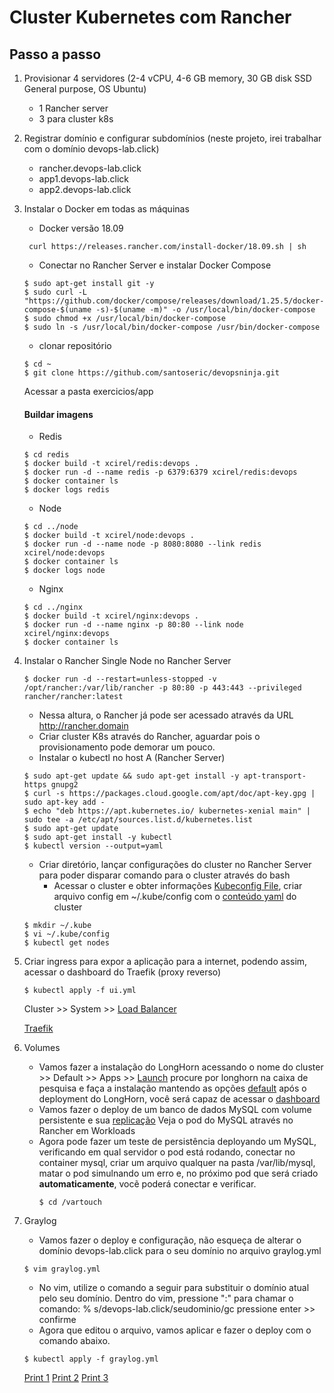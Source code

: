 # Cluster Kubernetes com Rancher

## Passo a passo

1. Provisionar 4 servidores (2-4 vCPU, 4-6 GB memory, 30 GB disk SSD General purpose, OS Ubuntu)
    - 1 Rancher server
    - 3 para cluster k8s

2. Registrar domínio e configurar subdomínios (neste projeto, irei trabalhar com o domínio devops-lab.click)
    - rancher.devops-lab.click
    - app1.devops-lab.click
    - app2.devops-lab.click

3. Instalar o Docker em todas as máquinas
    - Docker versão 18.09
    ```
     curl https://releases.rancher.com/install-docker/18.09.sh | sh    
    ```
    - Conectar no Rancher Server e instalar Docker Compose
    ```
    $ sudo apt-get install git -y
    $ sudo curl -L "https://github.com/docker/compose/releases/download/1.25.5/docker-compose-$(uname -s)-$(uname -m)" -o /usr/local/bin/docker-compose
    $ sudo chmod +x /usr/local/bin/docker-compose
    $ sudo ln -s /usr/local/bin/docker-compose /usr/bin/docker-compose
    ```
    - clonar repositório   
    ```
    $ cd ~
    $ git clone https://github.com/santoseric/devopsninja.git
    ```
    
    Acessar a pasta exercicios/app

    #### Buildar imagens
    - Redis
    ```
    $ cd redis
    $ docker build -t xcirel/redis:devops .
    $ docker run -d --name redis -p 6379:6379 xcirel/redis:devops
    $ docker container ls
    $ docker logs redis
    ```
    - Node
    ```
    $ cd ../node
    $ docker build -t xcirel/node:devops .
    $ docker run -d --name node -p 8080:8080 --link redis xcirel/node:devops
    $ docker container ls
    $ docker logs node
    ```
    - Nginx
    ```
    $ cd ../nginx
    $ docker build -t xcirel/nginx:devops .
    $ docker run -d --name nginx -p 80:80 --link node xcirel/nginx:devops
    $ docker container ls
    ```

4. Instalar o Rancher Single Node no Rancher Server
     
    ```
    $ docker run -d --restart=unless-stopped -v /opt/rancher:/var/lib/rancher -p 80:80 -p 443:443 --privileged rancher/rancher:latest
    ```
    - Nessa altura, o Rancher já pode ser acessado através da URL http://rancher.domain
    - Criar cluster K8s através do Rancher, aguardar pois o provisionamento pode demorar um pouco.
    - Instalar o kubectl no host A (Rancher Server)
    ```
    $ sudo apt-get update && sudo apt-get install -y apt-transport-https gnupg2
    $ curl -s https://packages.cloud.google.com/apt/doc/apt-key.gpg | sudo apt-key add -
    $ echo "deb https://apt.kubernetes.io/ kubernetes-xenial main" | sudo tee -a /etc/apt/sources.list.d/kubernetes.list
    $ sudo apt-get update
    $ sudo apt-get install -y kubectl
    $ kubectl version --output=yaml
    ```
    - Criar diretório, lançar configurações do cluster no Rancher Server para poder disparar comando para o cluster através do bash
        - Acessar o cluster e obter informações [Kubeconfig File](screenshots/kubeconfig-file-button.png), criar arquivo config em ~/.kube/config com o [conteúdo yaml](screenshots/kubeconfig-file-yaml.png) do cluster
    ```
    $ mkdir ~/.kube
    $ vi ~/.kube/config
    $ kubectl get nodes    
    ```    
5. Criar ingress para expor a aplicação para a internet, podendo assim, acessar o dashboard do Traefik (proxy reverso)
    ```
    $ kubectl apply -f ui.yml
    ```
    Cluster >> System >> [Load Balancer](screenshots/dashboard-traefik.png) 

    [Traefik](screenshots/dashboard-traefik-2.png)

6. Volumes
    - Vamos fazer a instalação do LongHorn acessando o nome do cluster >> Default >> Apps >> [Launch](screenshots/longhorn-install.png) procure por longhorn na caixa de pesquisa e faça a instalação mantendo as opções [default](longhorn-default-parameters.png) após o deployment do LongHorn, você será capaz de acessar o [dashboard](screenshots/longhorn-dashboard.png)
    - Vamos fazer o deploy de um banco de dados MySQL com volume persistente e sua [replicação](screenshots/longhorn-deployed-volume-with-replicas.png)
    Veja o pod do MySQL através no Rancher em Workloads
    - Agora pode fazer um teste de persistência deployando um MySQL, verificando em qual servidor o pod está rodando, conectar no container mysql, criar um arquivo qualquer na pasta /var/lib/mysql, matar o pod simulnando um erro e, no próximo pod que será criado **automaticamente**, vocẽ poderá conectar e verificar.  
        ```
        $ cd /vartouch 

        ```

7. Graylog
    - Vamos fazer o deploy e configuração, não esqueça de alterar o domínio devops-lab.click para o seu domínio no arquivo graylog.yml
    ```
    $ vim graylog.yml
    ```
    - No vim, utilize o comando a seguir para substituir o domínio atual pelo seu domínio. Dentro do vim, pressione ":" para chamar o comando: % s/devops-lab.click/seudominio/gc pressione enter >> confirme
    - Agora que editou o arquivo, vamos aplicar e fazer o deploy com o comando abaixo.
    ```
    $ kubectl apply -f graylog.yml
    ```
    [Print 1](screenshots/graylog-k8s.png) [Print 2](screenshots/graylog-k8s-2.png) [Print 3](screenshots/graylog-k8s-3.png)